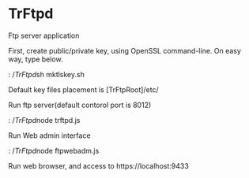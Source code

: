 # TrFtpd
Ftp server application

First, create public/private key, using OpenSSL command-line. 
On easy way, type below.

$:~/TrFtpd$sh mktlskey.sh

Default key files placement is [TrFtpRoot]/etc/

Run ftp server(default contorol port is 8012)

$:~/TrFtpd$node trftpd.js

Run Web admin interface

$:~/TrFtpd$node ftpwebadm.js

Run web browser, and access to https://localhost:9433 


